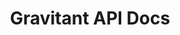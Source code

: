 ---
title: Gravitant API Docs

language_tabs:
  - shell

toc_footers:
  - <a href='https://developer.gravitant.io/applications/create' target="_blank">Get API Credentials</a>
  - <a href="https://developer.gravitant.io/support" target="_blank">API Support</a>
  - <a href='https://developers.gravitant.io/pages/sandbox' target="_blank">Sandbox Environment</a>

includes:
  # overview
  - introduction
  - authentication
  - errors
  - pagination
  - cors

  # resources
  - providers
  - datacenters
  - tenants
  - members
  - paymentmethods
  - accounts
  - subaccounts
  - catalogs
  - categories
  - products
  - orders
  - carts
  - invoices
  - payments
  - fulfillments
  - rules
  - enumerations
  - definitions
  - metadata
  - process
  - tags
 
  # misc
  - bugs
  - changelog

search: true
---